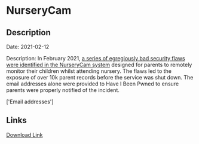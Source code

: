 # NurseryCam

## Description

Date: 2021-02-12

Description:
In February 2021, <a href="https://www.theregister.com/2021/02/18/nurserycam_security_problems_footfallcam_ltd/" target="_blank" rel="noopener">a series of egregiously bad security flaws were identified in the NurseryCam system</a> designed for parents to remotely monitor their children whilst attending nursery. The flaws led to the exposure of over 10k parent records before the service was shut down. The email addresses alone were provided to Have I Been Pwned to ensure parents were properly notified of the incident.


['Email addresses']

## Links

[Download Link](https://link-to.net/1229997/869.4483524864581/dynamic/?r=aHR0cHM6Ly93d3cubWVkaWFmaXJlLmNvbS92aWV3LzJqRzFNVFJYTERJSGRPMS9udXJzZXJ5Y2FtLmNvLnVrL2ZpbGU=)